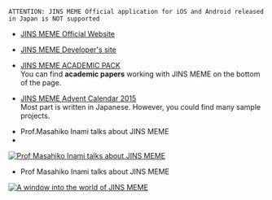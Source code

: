 `ATTENTION: JINS MEME Official application for iOS and Android released in Japan is NOT supported`

* [JINS MEME Official Website](https://jins-meme.com/en/products/es/)
* [JINS MEME Developer's site](https://developers.jins.com/en/)

* [JINS MEME ACADEMIC PACK](https://jins-meme.com/en/academic/)<br>
You can find **academic papers** working with JINS MEME on the bottom of the page.

* [JINS MEME Advent Calendar 2015](http://qiita.com/advent-calendar/2015/jinsmeme)<br>
Most part is written in Japanese. However, you could find many sample projects.

<!--
 Chnage "youtube ID (e.g 9zdHe059N_E) " when put video
 [![IMAGE ALT TEXT HERE](http://img.youtube.com/vi/youtub ID/0.jpg)](http://www.youtube.com/watch?v=youtub ID)
 -->

* Prof.Masahiko Inami talks about JINS MEME
* 
[![Prof Masahiko Inami talks about JINS MEME](http://img.youtube.com/vi/9zdHe059N_E/0.jpg)](http://www.youtube.com/watch?v=9zdHe059N_E)

* Prof Masahiko Inami talks about JINS MEME

[![A window into the world of JINS MEME](http://img.youtube.com/vi/HEOCn9go4E0/0.jpg)](http://www.youtube.com/watch?v=HEOCn9go4E0)
